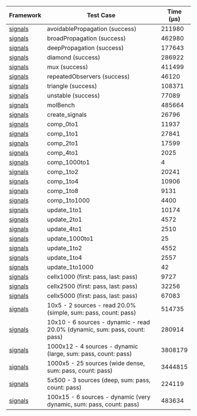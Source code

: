 | Framework | Test Case | Time (μs) |
| --- | --- | --- |
| [signals](https://github.com/rodydavis/signals.dart) | avoidablePropagation (success) | 211980 |
| [signals](https://github.com/rodydavis/signals.dart) | broadPropagation (success) | 462980 |
| [signals](https://github.com/rodydavis/signals.dart) | deepPropagation (success) | 177643 |
| [signals](https://github.com/rodydavis/signals.dart) | diamond (success) | 286922 |
| [signals](https://github.com/rodydavis/signals.dart) | mux (success) | 411499 |
| [signals](https://github.com/rodydavis/signals.dart) | repeatedObservers (success) | 46120 |
| [signals](https://github.com/rodydavis/signals.dart) | triangle (success) | 108371 |
| [signals](https://github.com/rodydavis/signals.dart) | unstable (success) | 77089 |
| [signals](https://github.com/rodydavis/signals.dart) | molBench | 485664 |
| [signals](https://github.com/rodydavis/signals.dart) | create_signals | 26796 |
| [signals](https://github.com/rodydavis/signals.dart) | comp_0to1 | 11937 |
| [signals](https://github.com/rodydavis/signals.dart) | comp_1to1 | 27841 |
| [signals](https://github.com/rodydavis/signals.dart) | comp_2to1 | 17599 |
| [signals](https://github.com/rodydavis/signals.dart) | comp_4to1 | 2025 |
| [signals](https://github.com/rodydavis/signals.dart) | comp_1000to1 | 4 |
| [signals](https://github.com/rodydavis/signals.dart) | comp_1to2 | 20241 |
| [signals](https://github.com/rodydavis/signals.dart) | comp_1to4 | 10906 |
| [signals](https://github.com/rodydavis/signals.dart) | comp_1to8 | 9131 |
| [signals](https://github.com/rodydavis/signals.dart) | comp_1to1000 | 4400 |
| [signals](https://github.com/rodydavis/signals.dart) | update_1to1 | 10174 |
| [signals](https://github.com/rodydavis/signals.dart) | update_2to1 | 4572 |
| [signals](https://github.com/rodydavis/signals.dart) | update_4to1 | 2510 |
| [signals](https://github.com/rodydavis/signals.dart) | update_1000to1 | 25 |
| [signals](https://github.com/rodydavis/signals.dart) | update_1to2 | 4552 |
| [signals](https://github.com/rodydavis/signals.dart) | update_1to4 | 2557 |
| [signals](https://github.com/rodydavis/signals.dart) | update_1to1000 | 42 |
| [signals](https://github.com/rodydavis/signals.dart) | cellx1000 (first: pass, last: pass) | 9727 |
| [signals](https://github.com/rodydavis/signals.dart) | cellx2500 (first: pass, last: pass) | 32256 |
| [signals](https://github.com/rodydavis/signals.dart) | cellx5000 (first: pass, last: pass) | 67083 |
| [signals](https://github.com/rodydavis/signals.dart) | 10x5 - 2 sources - read 20.0% (simple, sum: pass, count: pass) | 514735 |
| [signals](https://github.com/rodydavis/signals.dart) | 10x10 - 6 sources - dynamic - read 20.0% (dynamic, sum: pass, count: pass) | 280914 |
| [signals](https://github.com/rodydavis/signals.dart) | 1000x12 - 4 sources - dynamic (large, sum: pass, count: pass) | 3808179 |
| [signals](https://github.com/rodydavis/signals.dart) | 1000x5 - 25 sources (wide dense, sum: pass, count: pass) | 3444815 |
| [signals](https://github.com/rodydavis/signals.dart) | 5x500 - 3 sources (deep, sum: pass, count: pass) | 224119 |
| [signals](https://github.com/rodydavis/signals.dart) | 100x15 - 6 sources - dynamic (very dynamic, sum: pass, count: pass) | 483634 |
